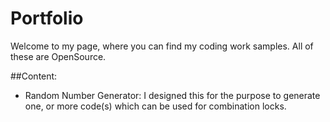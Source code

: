 # Portfolio

Welcome to my page, where you can find my coding work samples.
All of these are OpenSource.

##Content:

- Random Number Generator: I designed this for the purpose to generate one, or more code(s) which can be used for combination locks.
